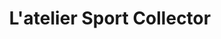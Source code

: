---
title: "L'atelier Sport Collector"
url: /bagneux/latelier-sport-collector/
shop: Autowerkstatt
---